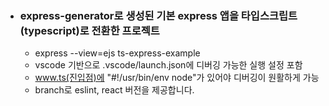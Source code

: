 - ### express-generator로 생성된 기본 express 앱을 타입스크립트(typescript)로 전환한 프로젝트   
  - express --view=ejs ts-express-example  
  - vscode 기반으로 .vscode/launch.json에 디버깅 가능한 실행 설정 포함   
  - www.ts(진입점)에 "#!/usr/bin/env node"가 있어야 디버깅이 원활하게 가능  
  - branch로 eslint, react 버전을 제공합니다.

